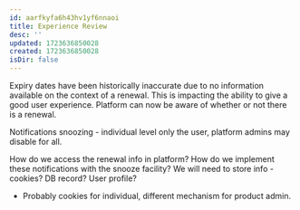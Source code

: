```yaml
---
id: aarfkyfa6h43hv1yf6nnaoi
title: Experience Review
desc: ''
updated: 1723636850028
created: 1723636850028
isDir: false
---
```

Expiry dates have been historically inaccurate due to no information available on the context of a renewal. This is impacting the ability to give a good user experience. Platform can now be aware of whether or not there is a renewal.

Notifications snoozing - individual level only the user, platform admins may disable for all.

How do we access the renewal info in platform?
How do we implement these notifications with the snooze facility? We will need to store info - cookies? DB record? User profile?
- Probably cookies for individual, different mechanism for product admin.